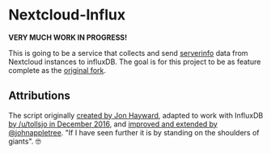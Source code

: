 # Nextcloud-Influx

**VERY MUCH WORK IN PROGRESS!**

This is going to be a service that collects and send [serverinfo](https://github.com/nextcloud/serverinfo) data from Nextcloud instances to influxDB.
The goal is for this project to be as feature complete as the [original fork](https://github.com/janw/pi-hole-influx).


## Attributions

The script originally [created by Jon Hayward](https://fattylewis.com/Graphing-pi-hole-stats/), adapted to work with InfluxDB [by /u/tollsjo in December 2016](https://github.com/sco01/piholestatus), and [improved and extended by @johnappletree](https://github.com/johnappletree/piholestatus). "If I have seen further it is by standing on the shoulders of giants". 🤓
